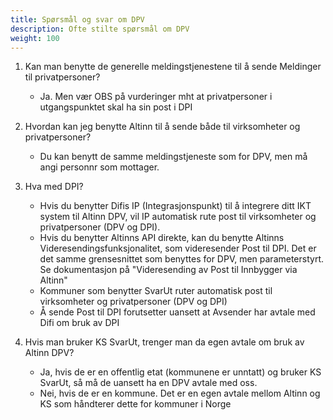 ```yaml
---
title: Spørsmål og svar om DPV
description: Ofte stilte spørsmål om DPV
weight: 100
---
```



1.  Kan man benytte de generelle meldingstjenestene til å sende Meldinger til privatpersoner?
    * Ja. Men vær OBS på vurderinger mht at privatpersoner i utgangspunktet skal ha sin post i DPI

2.  Hvordan kan jeg benytte Altinn til å sende både til virksomheter og privatpersoner?
    * Du kan benytt de samme meldingstjeneste som for DPV, men må angi personnr som mottager.

3.  Hva med DPI?
    * Hvis du benytter Difis IP (Integrasjonspunkt) til å integrere ditt IKT system til Altinn DPV, vil IP automatisk rute post til virksomheter og privatpersoner (DPV og DPI).
    * Hvis du benytter Altinns API direkte, kan du benytte Altinns Videresendingsfunksjonalitet, som videresender Post til DPI. Det er det samme grensesnittet som benyttes for DPV, men parameterstyrt. Se dokumentasjon på "Videresending av Post til Innbygger via Altinn"
    * Kommuner som benytter SvarUt ruter automatisk post til virksomheter og privatpersoner (DPV og DPI)
    * Å sende Post til DPI forutsetter uansett at Avsender har avtale med Difi om bruk av DPI

4.  Hvis man bruker KS SvarUt, trenger man da egen avtale om bruk av Altinn DPV?
    * Ja, hvis de er en offentlig etat (kommunene er unntatt) og bruker KS SvarUt, så må de uansett ha en DPV avtale med oss.
    * Nei, hvis de er en kommune. Det er en egen avtale mellom Altinn og KS som håndterer dette for kommuner i Norge
